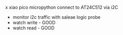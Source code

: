 x xiao pico micropython connect to AT24C512 via i2C
- monitor i2c traffic with saleae logic probe
- watch write - GOOD
- watch read - GOOD
